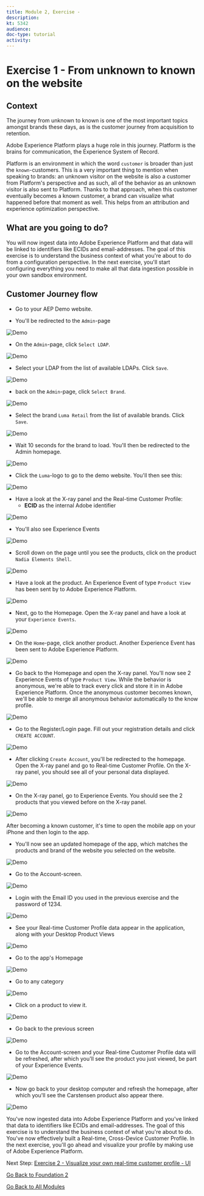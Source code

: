 ```yaml
---
title: Module 2, Exercise - 
description: 
kt: 5342
audience: 
doc-type: tutorial
activity: 
---
```


# Exercise 1 - From unknown to known on the website

## Context

The journey from unknown to known is one of the most important topics amongst brands these days, as is the customer journey from acquisition to retention.

Adobe Experience Platform plays a huge role in this journey. Platform is the brains for communication, the Experience System of Record.

Platform is an environment in which the word ``customer`` is broader than just the ``known``-customers. This is a very important thing to mention when speaking to brands: an unknown visitor on the website is also a customer from Platform's perspective and as such, all of the behavior as an unknown visitor is also sent to Platform. Thanks to that approach, when this customer eventually becomes a known customer, a brand can visualize what happened before that moment as well. This helps from an attribution and experience optimization perspective.

## What are you going to do?

You will now ingest data into Adobe Experience Platform and that data will be linked to identifiers like ECIDs and email-addresses. The goal of this exercise is to understand the business context of what you're about to do from a configuration perspective. In the next exercise, you'll start configuring everything you need to make all that data ingestion possible in your own sandbox environment.

## Customer Journey flow

* Go to your AEP Demo website.

* You'll be redirected to the ``Admin``-page

![Demo](../module2/images/1.png)

* On the ``Admin``-page, click ``Select LDAP``.

![Demo](../module2/images/1a.png)

* Select your LDAP from the list of available LDAPs. Click ``Save``.

![Demo](../module2/images/1b.png)

* back on the ``Admin``-page, click ``Select Brand``.

![Demo](../module2/images/2.png)

* Select the brand ``Luma Retail`` from the list of available brands. Click ``Save``.

![Demo](../module2/images/3.png)

* Wait 10 seconds for the brand to load. You'll then be redirected to the Admin homepage.

![Demo](../module2/images/4.png)

* Click the ``Luma``-logo to go to the demo website. You'll then see this:

![Demo](../module2/images/lb_home.png)

* Have a look at the X-ray panel and the Real-time Customer Profile:
  * **ECID** as the internal Adobe identifier

![Demo](../module2/images/lb_home_xup.png)

* You'll also see Experience Events

![Demo](../module2/images/lb_home_xee.png)

* Scroll down on the page until you see the products, click on the product ``Nadia Elements Shell``.

![Demo](../module2/images/lb_homep.png)

* Have a look at the product. An Experience Event of type ``Product View`` has been sent by to Adobe Experience Platform.

![Demo](../module2/images/lb_els_dtl.png)

* Next, go to the Homepage. Open the X-ray panel and have a look at your ``Experience Events``.

![Demo](../module2/images/lb_home1.png)

* On the ``Home``-page, click another product. Another Experience Event has been sent to Adobe Experience Platform.

![Demo](../module2/images/lb_babars.png)

* Go back to the Homepage and open the X-ray panel. You'll now see 2 Experience Events of type ``Product View``. While the behavior is anonymous, we're able to track every click and store it in in Adobe Experience Platform. Once the anonymous customer becomes known, we'll be able to merge all anonymous behavior automatically to the know profile.

![Demo](../module2/images/lb_home2.png)

* Go to the Register/Login page. Fill out your registration details and click ``CREATE ACCOUNT``.

![Demo](../module2/images/lb_register_dtl.png)

* After clicking ``Create Account``, you'll be redirected to the homepage. Open the X-ray panel and go to Real-time Customer Profile. On the X-ray panel, you should see all of your personal data displayed.

![Demo](../module2/images/lb_x_loggedin.png)

* On the X-ray panel, go to Experience Events. You should see the 2 products that you viewed before on the X-ray panel.

![Demo](../module2/images/lb_home_xee_dtl.png)

After becoming a known customer, it's time to open the mobile app on your iPhone and then login to the app.

* You'll now see an updated homepage of the app, which matches the products and brand of the website you selected on the website.

![Demo](../module2/images/app_hp.png)

* Go to the Account-screen.

![Demo](../module2/images/app_acc.png)

* Login with the Email ID you used in the previous exercise and the password of 1234.

![Demo](../module2/images/app_acc_login.png)

* See your Real-time Customer Profile data appear in the application, along with your Desktop Product Views

![Demo](../module2/images/app_up.png)

* Go to the app's Homepage

![Demo](../module2/images/app_hp.png)

* Go to any category

![Demo](../module2/images/app_men_cat.png)

* Click on a product to view it.

![Demo](../module2/images/app_carst.png)

* Go back to the previous screen

![Demo](../module2/images/app_men_cat.png)

* Go to the Account-screen and your Real-time Customer Profile data will be refreshed, after which you'll see the product you just viewed, be part of your Experience Events.

![Demo](../module2/images/app_after_carst.png)

* Now go back to your desktop computer and refresh the homepage, after which you'll see the Carstensen product also appear there.

![Demo](../module2/images/lb_x_aftermobile.png)

You've now ingested data into Adobe Experience Platform and you've linked that data to identifiers like ECIDs and email-addresses. The goal of this exercise is to understand the business context of what you're about to do. You've now effectively built a Real-time, Cross-Device Customer Profile. In the next exercise, you'll go ahead and visualize your profile by making use of Adobe Experience Platform.

Next Step: [Exercise 2 - Visualize your own real-time customer profile - UI](./ex2.md)

[Go Back to Foundation 2](./README.md)

[Go Back to All Modules](../../README.md)
